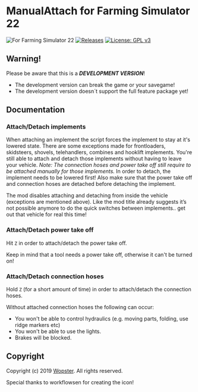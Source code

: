# ManualAttach for Farming Simulator 22

![For Farming Simulator 22](https://img.shields.io/badge/Farming%20Simulator-22-10BEFF.svg) [![Releases](https://img.shields.io/github/release/stijnwop/manualAttach.svg)](https://github.com/stijnwop/manualAttach/releases) [![License: GPL v3](https://img.shields.io/badge/License-GPLv3-blue.svg)](https://www.gnu.org/licenses/gpl-3.0)

## Warning!
Please be aware that this is a ***DEVELOPMENT VERSION***!
* The development version can break the game or your savegame!
* The development version doesn´t support the full feature package yet!

## Documentation

### Attach/Detach implements
When attaching an implement the script forces the implement to stay at it's lowered state. There are some exceptions made for frontloaders, skidsteers, shovels, telehandlers, combines and hooklift implements. You're still able to attach and detach those implements without having to leave your vehicle.
*Note: The connection hoses and power take off still require to be attached manually for those implements.*
In order to detach, the implement needs to be lowered first! Also make sure that the power take off and connection hoses are detached before detaching the implement.

The mod disables attaching and detaching from inside the vehicle (exceptions are mentioned above). Like the mod title already suggests it’s not possible anymore to do the quick switches between implements.. get out that vehicle for real this time!

### Attach/Detach power take off
Hit `Z` in order to attach/detach the power take off.

Keep in mind that a tool needs a power take off, otherwise it can't be turned on!

### Attach/Detach connection hoses
Hold `Z` (for a short amount of time) in order to attach/detach the connection hoses.

Without attached connection hoses the following can occur:
- You won't be able to control hydraulics (e.g. moving parts, folding, use ridge markers etc)
- You won't be able to use the lights.
- Brakes will be blocked.


## Copyright
Copyright (c) 2019 [Wopster](https://github.com/stijnwop).
All rights reserved.

Special thanks to workflowsen for creating the icon!
